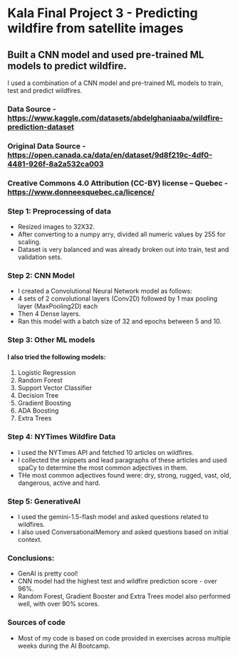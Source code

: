 # Kala Final Project 3 - Predicting wildfire from satellite images

## Built a CNN model and used pre-trained ML models to predict wildfire.
I used a combination of a CNN model and pre-trained ML models to train, test and predict wildfires.

### Data Source - https://www.kaggle.com/datasets/abdelghaniaaba/wildfire-prediction-dataset
### Original Data Source - https://open.canada.ca/data/en/dataset/9d8f219c-4df0-4481-926f-8a2a532ca003
### Creative Commons 4.0 Attribution (CC-BY) license – Quebec - https://www.donneesquebec.ca/licence/

### Step 1: Preprocessing of data
* Resized images to 32X32.
* After converting to a numpy arry, divided all numeric values by 255 for scaling.
* Dataset is very balanced and was already broken out into train, test and validation sets.

### Step 2: CNN Model
* I created a Convolutional Neural Network model as follows:
* 4 sets of 2 convolutional layers (Conv2D) followed by 1 max pooling layer (MaxPooling2D) each
* Then 4 Dense layers.
* Ran this model with a batch size of 32 and epochs between 5 and 10.

### Step 3: Other ML models
#### I also tried the following models:
1. Logistic Regression
1. Random Forest
1. Support Vector Classifier
1. Decision Tree
1. Gradient Boosting
1. ADA Boosting
1. Extra Trees

### Step 4: NYTimes Wildfire Data
* I used the NYTimes API and fetched 10 articles on wildfires.
* I collected the snippets and lead paragraphs of these articles and used spaCy to determine the most common adjectives in them.
* THe most common adjectives found were: dry, strong, rugged, vast, old, dangerous, active and hard.

### Step 5: GenerativeAI
* I used the gemini-1.5-flash model and asked questions related to wildfires.
* I also used ConversationalMemory and asked questions based on initial context.

### Conclusions:
* GenAI is pretty cool!
* CNN model had the highest test and wildfire prediction score - over 96%.
* Random Forest, Gradient Booster and Extra Trees model also performed well, with over 90% scores.

### Sources of code
* Most of my code is based on code provided in exercises across multiple weeks during the AI Bootcamp.